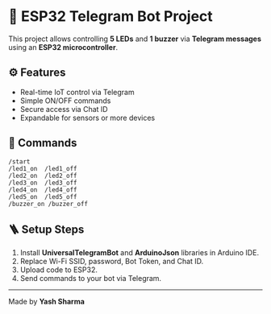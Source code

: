 # 🤖 ESP32 Telegram Bot Project

This project allows controlling **5 LEDs** and **1 buzzer** via **Telegram messages** using an **ESP32 microcontroller**.

## ⚙️ Features
- Real-time IoT control via Telegram
- Simple ON/OFF commands
- Secure access via Chat ID
- Expandable for sensors or more devices

## 🧠 Commands
```
/start
/led1_on  /led1_off
/led2_on  /led2_off
/led3_on  /led3_off
/led4_on  /led4_off
/led5_on  /led5_off
/buzzer_on /buzzer_off
```

## 🪜 Setup Steps
1. Install **UniversalTelegramBot** and **ArduinoJson** libraries in Arduino IDE.
2. Replace Wi-Fi SSID, password, Bot Token, and Chat ID.
3. Upload code to ESP32.
4. Send commands to your bot via Telegram.

---
Made by **Yash Sharma**

